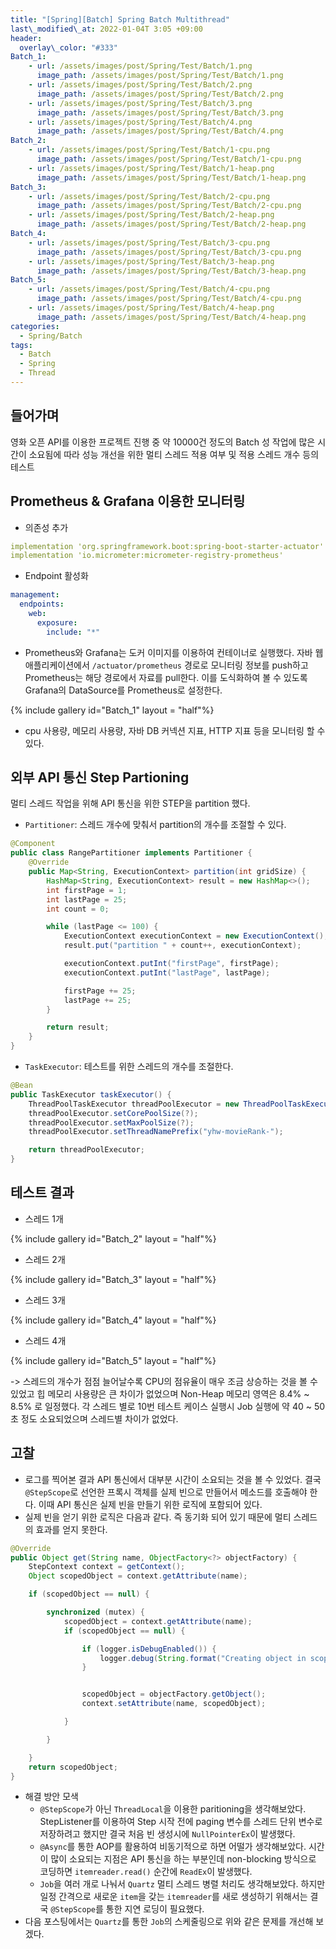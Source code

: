 ```yaml
---
title: "[Spring][Batch] Spring Batch Multithread"
last\_modified\_at: 2022-01-04T 3:05 +09:00
header:
  overlay\_color: "#333"
Batch_1:
    - url: /assets/images/post/Spring/Test/Batch/1.png
      image_path: /assets/images/post/Spring/Test/Batch/1.png
    - url: /assets/images/post/Spring/Test/Batch/2.png
      image_path: /assets/images/post/Spring/Test/Batch/2.png
    - url: /assets/images/post/Spring/Test/Batch/3.png
      image_path: /assets/images/post/Spring/Test/Batch/3.png
    - url: /assets/images/post/Spring/Test/Batch/4.png
      image_path: /assets/images/post/Spring/Test/Batch/4.png
Batch_2:
    - url: /assets/images/post/Spring/Test/Batch/1-cpu.png
      image_path: /assets/images/post/Spring/Test/Batch/1-cpu.png
    - url: /assets/images/post/Spring/Test/Batch/1-heap.png
      image_path: /assets/images/post/Spring/Test/Batch/1-heap.png
Batch_3:
    - url: /assets/images/post/Spring/Test/Batch/2-cpu.png
      image_path: /assets/images/post/Spring/Test/Batch/2-cpu.png
    - url: /assets/images/post/Spring/Test/Batch/2-heap.png
      image_path: /assets/images/post/Spring/Test/Batch/2-heap.png
Batch_4:
    - url: /assets/images/post/Spring/Test/Batch/3-cpu.png
      image_path: /assets/images/post/Spring/Test/Batch/3-cpu.png
    - url: /assets/images/post/Spring/Test/Batch/3-heap.png
      image_path: /assets/images/post/Spring/Test/Batch/3-heap.png
Batch_5:
    - url: /assets/images/post/Spring/Test/Batch/4-cpu.png
      image_path: /assets/images/post/Spring/Test/Batch/4-cpu.png
    - url: /assets/images/post/Spring/Test/Batch/4-heap.png
      image_path: /assets/images/post/Spring/Test/Batch/4-heap.png
categories:
  - Spring/Batch
tags:
  - Batch
  - Spring
  - Thread
---
```

## 들어가며
영화 오픈 API를 이용한 프로젝트 진행 중 약 10000건 정도의 Batch 성 작업에 많은 시간이 소요됨에 따라 성능 개선을 위한 멀티 스레드 적용 여부 및 적용 스레드 개수 등의 테스트

## Prometheus & Grafana 이용한 모니터링
- 의존성 추가

```yaml
implementation 'org.springframework.boot:spring-boot-starter-actuator'
implementation 'io.micrometer:micrometer-registry-prometheus'
```
- Endpoint 활성화

```yaml
management:
  endpoints:
    web:
      exposure:
        include: "*"
```
- Prometheus와 Grafana는 도커 이미지를 이용하여 컨테이너로 실행했다. 자바 웹 애플리케이션에서 `/actuator/prometheus` 경로로 모니터링 정보를 push하고 Prometheus는 해당 경로에서 자료를 pull한다. 이를 도식화하여 볼 수 있도록 Grafana의 DataSource를 Prometheus로 설정한다.

{% include gallery id="Batch_1" layout = "half"%}
- cpu 사용량, 메모리 사용량, 자바 DB 커넥션 지표, HTTP 지표 등을 모니터링 할 수 있다.

## 외부 API 통신 Step Partioning
멀티 스레드 작업을 위해 API 통신을 위한 STEP을 partition 했다.
- `Partitioner`: 스레드 개수에 맞춰서 partition의 개수를 조절할 수 있다. 

```java
@Component
public class RangePartitioner implements Partitioner {
    @Override
    public Map<String, ExecutionContext> partition(int gridSize) {
        HashMap<String, ExecutionContext> result = new HashMap<>();
        int firstPage = 1;
        int lastPage = 25;
        int count = 0;

        while (lastPage <= 100) {
            ExecutionContext executionContext = new ExecutionContext();
            result.put("partition " + count++, executionContext);

            executionContext.putInt("firstPage", firstPage);
            executionContext.putInt("lastPage", lastPage);

            firstPage += 25;
            lastPage += 25;
        }

        return result;
    }
}
```
- `TaskExecutor`: 테스트를 위한 스레드의 개수를 조절한다.

```java
@Bean
public TaskExecutor taskExecutor() {
    ThreadPoolTaskExecutor threadPoolExecutor = new ThreadPoolTaskExecutor();
    threadPoolExecutor.setCorePoolSize(?);
    threadPoolExecutor.setMaxPoolSize(?);
    threadPoolExecutor.setThreadNamePrefix("yhw-movieRank-");

    return threadPoolExecutor;
}
```

## 테스트 결과
- 스레드 1개

{% include gallery id="Batch_2" layout = "half"%}
- 스레드 2개

{% include gallery id="Batch_3" layout = "half"%}
- 스레드 3개

{% include gallery id="Batch_4" layout = "half"%}
- 스레드 4개

{% include gallery id="Batch_5" layout = "half"%}

-> 스레드의 개수가 점점 늘어날수록 CPU의 점유율이 매우 조금 상승하는 것을 볼 수 있었고 힙 메모리 사용량은 큰 차이가 없었으며 Non-Heap 메모리 영역은 8.4% ~ 8.5% 로 일정했다. 각 스레드 별로 10번 테스트 케이스 실행시 Job 실행에 약 40 ~ 50초 정도 소요되었으며 스레드별 차이가 없었다.

## 고찰
- 로그를 찍어본 결과 API 통신에서 대부분 시간이 소요되는 것을 볼 수 있었다. 결국 `@StepScope`로 선언한 프록시 객체를 실제 빈으로 만들어서 메소드를 호출해야 한다. 이때 API 통신은 실제 빈을 만들기 위한 로직에 포함되어 있다.
- 실제 빈을 얻기 위한 로직은 다음과 같다. 즉 동기화 되어 있기 때문에 멀티 스레드의 효과를 얻지 못한다. 

```java
@Override
public Object get(String name, ObjectFactory<?> objectFactory) {
    StepContext context = getContext();
    Object scopedObject = context.getAttribute(name);

    if (scopedObject == null) {

        synchronized (mutex) {
            scopedObject = context.getAttribute(name);
            if (scopedObject == null) {

                if (logger.isDebugEnabled()) {
                    logger.debug(String.format("Creating object in scope=%s, name=%s", this.getName(), name));
                }


                scopedObject = objectFactory.getObject();
                context.setAttribute(name, scopedObject);

            }

        }

    }
    return scopedObject;
}
```
- 해결 방안 모색
  - `@StepScope`가 아닌 `ThreadLocal`을 이용한 paritioning을 생각해보았다. StepListener를 이용하여 Step 시작 전에 paging 변수를 스레드 단위 변수로 저장하려고 했지만 결국 처음 빈 생성시에 `NullPointerEx`이 발생했다.
  - `@Async`를 통한 AOP를 활용하여 비동기적으로 하면 어떨가 생각해보았다. 시간이 많이 소요되는 지점은 API 통신을 하는 부분인데 non-blocking 방식으로 코딩하면 `itemreader.read()` 순간에 `ReadEx`이 발생했다.
  - `Job`을 여러 개로 나눠서 `Quartz` 멀티 스레드 병렬 처리도 생각해보았다. 하지만 일정 간격으로 새로운 `item`을 갖는 `itemreader`를 새로 생성하기 위해서는 결국 `@StepScope`를 통한 지연 로딩이 필요했다.
- 다음 포스팅에서는 `Quartz`를 통한 `Job`의 스케줄링으로 위와 같은 문제를 개선해 보겠다.